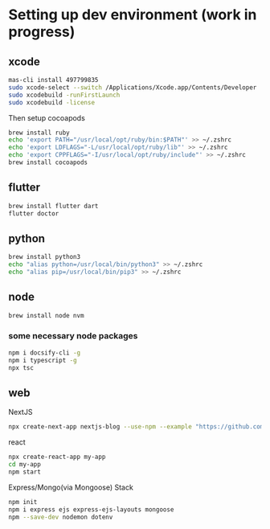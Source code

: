 # Setting up dev environment (work in progress)

## xcode

```bash
mas-cli install 497799835
sudo xcode-select --switch /Applications/Xcode.app/Contents/Developer
sudo xcodebuild -runFirstLaunch
sudo xcodebuild -license
```

Then setup cocoapods

```bash
brew install ruby
echo 'export PATH="/usr/local/opt/ruby/bin:$PATH"' >> ~/.zshrc
echo 'export LDFLAGS="-L/usr/local/opt/ruby/lib"' >> ~/.zshrc
echo 'export CPPFLAGS="-I/usr/local/opt/ruby/include"' >> ~/.zshrc
brew install cocoapods
```

## flutter

```bash
brew install flutter dart
flutter doctor
```

## python

```bash
brew install python3
echo "alias python=/usr/local/bin/python3" >> ~/.zshrc
echo "alias pip=/usr/local/bin/pip3" >> ~/.zshrc
```

## node

```bash
brew install node nvm
```

### some necessary node packages

```bash
npm i docsify-cli -g
npm i typescript -g
npx tsc
```

## web

NextJS

```bash
npx create-next-app nextjs-blog --use-npm --example "https://github.com/vercel/next-learn-starter/tree/master/learn-starter"
```

react

```bash
npx create-react-app my-app
cd my-app
npm start
```

Express/Mongo(via Mongoose) Stack
```bash
npm init
npm i express ejs express-ejs-layouts mongoose
npm --save-dev nodemon dotenv
```
